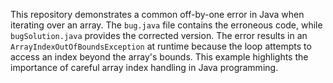 This repository demonstrates a common off-by-one error in Java when iterating over an array. The `bug.java` file contains the erroneous code, while `bugSolution.java` provides the corrected version.  The error results in an `ArrayIndexOutOfBoundsException` at runtime because the loop attempts to access an index beyond the array's bounds. This example highlights the importance of careful array index handling in Java programming.